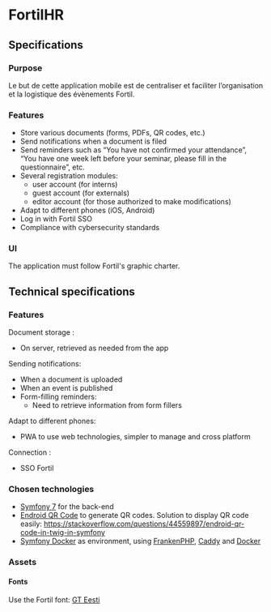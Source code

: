 # FortilHR

## Specifications

### Purpose
Le but de cette application mobile est de centraliser et faciliter l’organisation et la logistique des évènements Fortil.

### Features   
* Store various documents (forms, PDFs, QR codes, etc.)
* Send notifications when a document is filed
* Send reminders such as “You have not confirmed your attendance”, “You have one week left before your seminar, please fill in the questionnaire”, etc.
* Several registration modules: 
    - user account (for interns)
    - guest account (for externals)
    - editor account (for those authorized to make modifications)  
* Adapt to different phones (iOS, Android)  
* Log in with Fortil SSO  
* Compliance with cybersecurity standards 
 
### UI
The application must follow Fortil's graphic charter.


## Technical specifications

### Features
Document storage :
- On server, retrieved as needed from the app

Sending notifications:
- When a document is uploaded
- When an event is published
- Form-filling reminders:
    - Need to retrieve information from form fillers

Adapt to different phones:
- PWA to use web technologies, simpler to manage and cross platform

Connection :
- SSO Fortil

### Chosen technologies
- [Symfony 7](https://symfony.com/) for the back-end
- [Endroid QR Code](https://github.com/endroid/qr-code-bundle?tab=readme-ov-file) to generate QR codes. Solution to display QR code easily: https://stackoverflow.com/questions/44559897/endroid-qr-code-in-twig-in-symfony
- [Symfony Docker](https://github.com/dunglas/symfony-docker/tree/main) as environment, using [FrankenPHP](https://frankenphp.dev/), [Caddy](https://caddyserver.com/) and [Docker](https://www.docker.com/)

### Assets

#### Fonts
Use the Fortil font: [GT Eesti](https://befonts.com/gt-eesti-font-family.html)